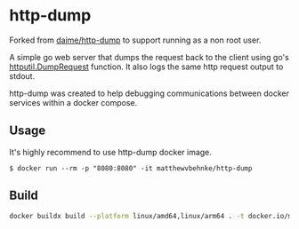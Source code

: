 # http-dump

Forked from [daime/http-dump](https://github.com/daime/http-dump) to support running as a non root user.

A simple go web server that dumps the request back to the client using
go's [httputil.DumpRequest](https://golang.org/pkg/net/http/httputil/#DumpRequest)
function. It also logs the same http request output to stdout.

http-dump was created to help debugging communications between docker services
within a docker compose.

## Usage

It's highly recommend to use http-dump docker image.

```console
$ docker run --rm -p "8080:8080" -it matthewvbehnke/http-dump
```

## Build

```bash
docker buildx build --platform linux/amd64,linux/arm64 . -t docker.io/matthewvbehnke/http-dump:latest
```
